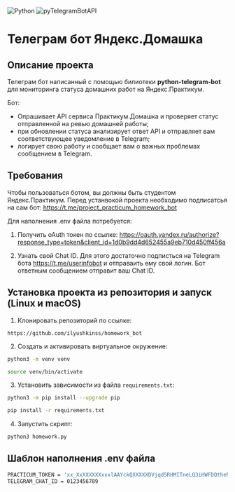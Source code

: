 ![Python](https://img.shields.io/badge/python-3670A0?style=for-the-badge&logo=python&logoColor=ffdd54)
![pyTelegramBotAPI](https://img.shields.io/badge/pyTelegramBotAPI-%23000000.svg?style=for-the-badge&logo=telegram&logoColor=white)

# Телеграм бот Яндекс.Домашка 

## Описание проекта

Телеграм бот написанный с помощью билиотеки **python-telegram-bot** для мониторинга статуса домашних работ на Яндекс.Практикум.

Бот: 
- Опрашивает API сервиса Практикум.Домашка и проверяет статус отправленной на ревью домашней работы;
 - при обновлении статуса анализирует ответ API и отправляет вам соответствующее уведомление в Telegram;
- логирует свою работу и сообщает вам о важных проблемах сообщением в Telegram.

## Требования

Чтобы пользоваться ботом, вы должны быть студентом Яндекс.Практикум. Перед устанвокой проекта необходимо подписатсья на сам бот: https://t.me/project_practicum_homework_bot

Для наполнения .env файла потребуется:
1. Получить oAuth токен по ссылке: https://oauth.yandex.ru/authorize?response_type=token&client_id=1d0b9dd4d652455a9eb710d450ff456a

2. Узнать свой Chat ID. Для этого достаточно подписться на Telegram бота https://t.me/userinfobot и отправаить ему свой логин. Бот ответным сообщением отправит ваш Chat ID.


## Установка проекта из репозитория и запуск (Linux и macOS)

1. Клонировать репозиторий по ссылке:

```
https://github.com/ilyushkinss/homework_bot
```

2. Cоздать и активировать виртуальное окружение:

```bash
python3 -m venv venv

source venv/bin/activate
```

3. Установить зависимости из файла ```requirements.txt```:

```bash
python3 -m pip install --upgrade pip

pip install -r requirements.txt
```

4. Запустить скрипт:

```bash
python3 homework.py
```

## Шаблон наполнения .env файла  

```sh
PRACTICUM_TOKEN = 'xx_XxXXXXXXxxxlAAYckQXXXXXDVjqd5RHMITneLQ3iHWFDQtheN_GnI2vY'
TELEGRAM_CHAT_ID = 0123456789
```
